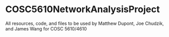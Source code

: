 # COSC5610NetworkAnalysisProject
All resources, code, and files to be used by Matthew Dupont, Joe Chudzik, and James Wang for COSC 5610/4610
